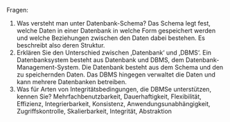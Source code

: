 Fragen:
1.	Was versteht man unter Datenbank-Schema? Das Schema legt fest, welche Daten in einer Datenbank in welche Form gespeichert werden und welche Beziehungen zwischen den Daten dabei bestehen. Es beschreibt also deren Struktur.
2.	Erklären Sie den Unterschied zwischen ‚Datenbank‘ und ‚DBMS‘. Ein Datenbanksystem besteht aus Datenbank und DBMS, dem Datenbank-Management-System. Die Datenbank besteht aus dem Schema und den zu speichernden Daten. Das DBMS hingegen verwaltet die Daten und kann mehrere Datenbanken betreiben.
3.	Was für Arten von Integritätsbedingungen, die DBMSe unterstützen, kennen Sie? Mehrfachbenutzbarkeit, Dauerhaftigkeit, Flexibilität, Effizienz, Integrierbarkeit, Konsistenz, Anwendungsunabhängigkeit, Zugriffskontrolle, Skalierbarkeit, Integrität, Abstraktion

